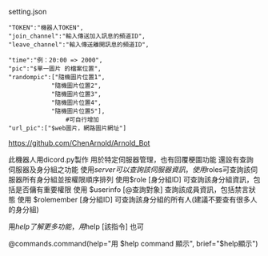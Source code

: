 setting.json

    "TOKEN":"機器人TOKEN",
    "join_channel":"輸入傳送加入訊息的頻道ID",
    "leave_channel":"輸入傳送離開訊息的頻道ID",

    "time":"例：20:00 => 2000",
    "pic":"$單一圖片 的檔案位置",
    "randompic":["隨機圖片位置1",
                "隨機圖片位置2",
                "隨機圖片位置3",
                "隨機圖片位置4",
                "隨機圖片位置5"],
                    #可自行增加
    "url_pic":["$web圖片，網路圖片網址"]

https://github.com/ChenArnold/Arnold_Bot


此機器人用dicord.py製作
用於特定伺服器管理，也有回覆梗圖功能
還設有查詢伺服器及身分組之功能
使用$server可以查詢該伺服器資訊，使用$roles可查詢該伺服器所有身分組並按權限順序排列
使用$role [身分組ID] 可查詢該身分組資訊，包括是否傭有重要權限
使用 $userinfo [@查詢對象] 查詢該成員資訊，包括禁言狀態
使用 $rolemember [身分組ID] 可查詢該身分組的所有人(建議不要查有很多人的身分組)

用$help了解更多功能，用$help [該指令] 也可

@commands.command(help="用 $help command 顯示", brief="$help顯示")

